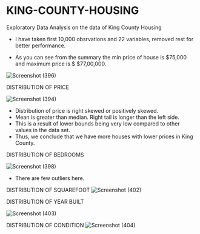 # KING-COUNTY-HOUSING
Exploratory Data Analysis on the data of King County Housing

- I have taken first 10,000 obsrvations and 22 variables, removed rest for better performance.

- As you can see from the summary the min price of house is $75,000 and maximum price is $ $77,00,000.


![Screenshot (396)](https://user-images.githubusercontent.com/61165633/86880265-5bc31280-c0a1-11ea-96fc-fdf5976272f0.png)


DISTRIBUTION OF PRICE

![Screenshot (394)](https://user-images.githubusercontent.com/61165633/86878745-7b0c7080-c09e-11ea-8700-ddfd2125ec12.png)

- Distribution of price is right skewed or positively skewed. 
- Mean is greater than median. Right tail is longer than the left side.
- This is a result of lower bounds being very low compared to other values in the data  set.
- Thus, we conclude that we have more houses with lower prices in King County.


 DISTRIBUTION OF BEDROOMS
 
![Screenshot (398)](https://user-images.githubusercontent.com/61165633/86879952-d8a1bc80-c0a0-11ea-84a1-c87cdd8b28cb.png)

- There are few outliers here.

DISTRIBUTION OF SQUAREFOOT
![Screenshot (402)](https://user-images.githubusercontent.com/61165633/86880977-5e723780-c0a2-11ea-8e6f-a9c765a7e7af.png)

DISTRIBUTION OF YEAR BUILT

![Screenshot (403)](https://user-images.githubusercontent.com/61165633/86880986-63cf8200-c0a2-11ea-8998-e9ce42821181.png)

DISTRIBUTION OF CONDITION
![Screenshot (404)](https://user-images.githubusercontent.com/61165633/86880995-67630900-c0a2-11ea-9a26-e8e830d84e50.png)
